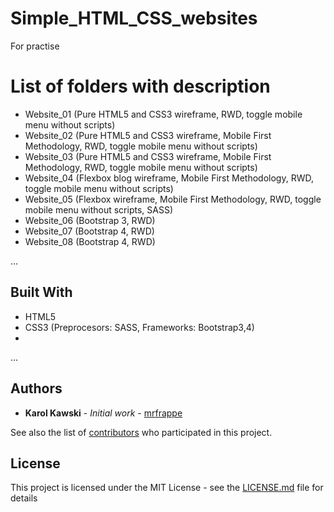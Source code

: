 # Simple_HTML_CSS_websites

For practise 

# List of folders with description

* Website_01 (Pure HTML5 and CSS3 wireframe, RWD, toggle mobile menu without scripts)
* Website_02 (Pure HTML5 and CSS3 wireframe, Mobile First Methodology, RWD, toggle mobile menu without scripts)
* Website_03 (Pure HTML5 and CSS3 wireframe, Mobile First Methodology, RWD, toggle mobile menu without scripts)
* Website_04 (Flexbox blog wireframe, Mobile First Methodology, RWD, toggle mobile menu without scripts)
* Website_05 (Flexbox wireframe, Mobile First Methodology, RWD, toggle mobile menu without scripts, SASS)
* Website_06 (Bootstrap 3, RWD)
* Website_07 (Bootstrap 4, RWD)
* Website_08 (Bootstrap 4, RWD)

...


## Built With

* HTML5
* CSS3 (Preprocesors: SASS, Frameworks: Bootstrap3,4)
* 
...

## Authors

* **Karol Kawski** - *Initial work* - [mrfrappe](https://github.com/mrfrappe)

See also the list of [contributors](https://github.com/mrfrappe/Simple_HTML_CSS_websites/contributors) who participated in this project.

## License

This project is licensed under the MIT License - see the [LICENSE.md](LICENSE.md) file for details


